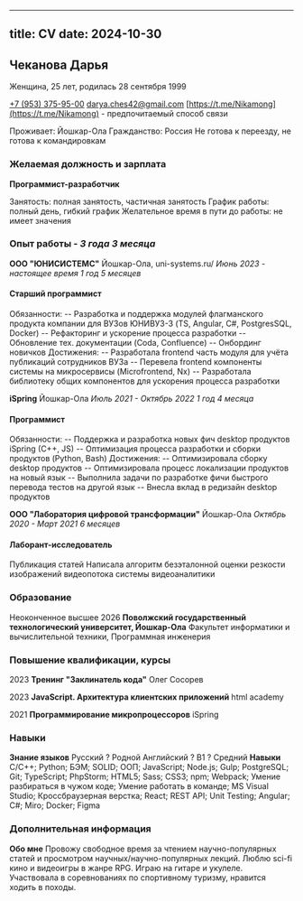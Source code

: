 -----------
title: CV
date: 2024-10-30
-----------

## Чеканова Дарья 
Женщина, 25 лет, родилась 28 сентября 1999

[+7 (953) 375-95-00](tel:+79533759500)
[darya.ches42@gmail.com](mailto:darya.ches42@gmail.com)
[https://t.me/Nikamong](https://t.me/Nikamong) - предпочитаемый способ связи

Проживает: Йошкар-Ола
Гражданство: Россия
Не готова к переезду, не готова к командировкам

### Желаемая должность и зарплата
**Программист-разработчик**

Занятость: полная занятость, частичная занятость
График работы: полный день, гибкий график
Желательное время в пути до работы: не имеет значения

### Опыт работы - *3 года 3 месяца*

**ООО "ЮНИСИСТЕМС"**
Йошкар-Ола, uni-systems.ru/
*Июнь 2023 - настоящее время 1 год 5 месяцев*
#### Старший программист
Обязанности:
-- Разработка и поддержка модулей флагманского продукта компании для ВУЗов ЮНИВУЗ-3 (TS, Angular, C#, PostgresSQL, Docker)
-- Рефакторинг и ускорение процесса разработки
-- Обновление тех. документации (Coda, Confluence)
-- Онбординг новичков
Достижения:
-- Разработала frontend часть модуля для учёта публикаций сотрудников ВУЗа
-- Перевела frontend компоненты системы на микросервисы (Microfrontend, Nx)
-- Разработала библиотеку общих компонентов для ускорения процесса разработки

**iSpring**
Йошкар-Ола
*Июль 2021 - Октябрь 2022 1 год 4 месяца*
#### Программист
Обязанности:
-- Поддержка и разработка новых фич desktop продуктов iSpring (C++, JS)
-- Оптимизация процесса разработки и сборки продуктов (Python, Bash)
Достижения:
-- Оптимизировала сборку desktop продуктов
-- Оптимизировала процесс локализации продуктов на новый язык
-- Выполнила задачи по разработке фичи быстрого перевода тестов на другой язык
-- Внесла вклад в редизайн desktop продуктов

**ООО "Лаборатория цифровой трансформации"**
Йошкар-Ола
*Октябрь 2020 - Март 2021 6 месяцев*
#### Лаборант-исследователь
Публикация статей
Написала алгоритм безэталонной оценки резкости изображений видеопотока системы видеоаналитики

### Образование
Неоконченное высшее
2026 **Поволжский государственный технологический университет, Йошкар-Ола**
Факультет информатики и вычислительной техники, Программная инженерия

### Повышение квалификации, курсы
2023 **Тренинг "Заклинатель кода"**
Олег Сосорев

2023 **JavaScript. Архитектура клиентских приложений**
html academy

2021  **Программирование микропроцессоров**
iSpring

### Навыки
**Знание языков**
Русский ? Родной
Английский ? B1 ? Средний
**Навыки**
C/C++; Python; БЭМ; SOLID; ООП; JavaScript; Node.js; Gulp; PostgreSQL; Git; TypeScript; PhpStorm; HTML5; Sass; CSS3; npm; Webpack; Умение разбираться в чужом коде; Умение работать в команде; MS Visual Studio; Кроссбраузерная верстка; React; REST API; Unit Testing; Angular; C#; Miro; Docker; Figma

### Дополнительная информация
**Обо мне**
Провожу свободное время за чтением научно-популярных статей и просмотром научных/научно-популярных лекций. Люблю sci-fi кино и видеоигры в жанре RPG. Играю на гитаре и укулеле. Участвовала в соревнованиях по спортивному туризму, нравится ходить в походы.
